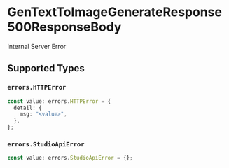# GenTextToImageGenerateResponse500ResponseBody

Internal Server Error


## Supported Types

### `errors.HTTPError`

```typescript
const value: errors.HTTPError = {
  detail: {
    msg: "<value>",
  },
};
```

### `errors.StudioApiError`

```typescript
const value: errors.StudioApiError = {};
```


